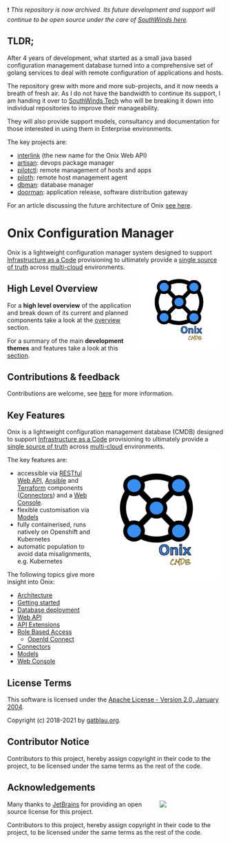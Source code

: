 :exclamation: _This repository is now archived. Its future development and support will continue to be open source under the care of [SouthWinds here](https://github.com/southwinds-io)._

## TLDR;

After 4 years of development, what started as a small java based configuration management database turned into a comprehensive set of golang services to deal with remote configuration of applications and hosts.

The repository grew with more and more sub-projects, and it now needs a breath of fresh air.
As I do not have the bandwidth to continue its support, I am handing it over to [SouthWinds Tech](https://github.com/southwinds-io) who will be
breaking it down into individual repositories to improve their manageability. 

They will also provide support models, consultancy and documentation for those interested in using them in Enterprise environments.

The key projects are:
- [interlink](https://github.com/southwinds-io/interlink) (the new name for the Onix Web API)
- [artisan](https://github.com/southwinds-io/artisan): devops package manager
- [pilotctl](https://github.com/southwinds-io/pilotctl): remote management of hosts and apps
- [piloth](https://github.com/southwinds-io/piloth): remote host management agent
- [dbman](https://github.com/southwinds-io/dbman): database manager
- [doorman](https://github.com/southwinds-io/doorman): application release, software distribution gateway

For an article discussing the future architecture of Onix [see here](https://southwinds.io/article/1).

# Onix Configuration Manager 

Onix is a lightweight configuration manager system  designed to support [Infrastructure as a Code](https://en.wikipedia.org/wiki/Infrastructure_as_code) provisioning to ultimately provide a [single source of truth](https://en.wikipedia.org/wiki/Single_source_of_truth) across [multi-cloud](https://en.wikipedia.org/wiki/Multicloud) environments.
<img src="docs/pics/ox.png" width="200" height="200" align="right">

## High Level Overview

For a **high level overview** of the application and break down of its current and planned components take a look at the [overview](docs/overview.md) section.

For a summary of the main **development themes** and features take a look at this [section](docs/dev_themes.md).

## Contributions & feedback

Contributions are welcome, see [here](CONTRIBUTING.MD) for more information.

## Key Features

Onix is a lightweight configuration management database (CMDB) designed to support [Infrastructure as a Code](https://en.wikipedia.org/wiki/Infrastructure_as_code) provisioning to ultimately provide a [single source of truth](https://en.wikipedia.org/wiki/Single_source_of_truth) across [multi-cloud](https://en.wikipedia.org/wiki/Multicloud) environments.
<img src="docs/pics/ox.png" width="300" height="300" align="right">

The key features are:
- accessible via [RESTful Web API](./docs/wapi.md), [Ansible](https://www.ansible.com/) and [Terraform](https://www.terraform.io/) components ([Connectors](./connectors/readme.md)) and a [Web Console](wc/readme.md).
- flexible customisation via [Models](docs/models/readme.md)  
- fully containerised, runs natively on Openshift and Kubernetes
- automatic population to avoid data misalignments, e.g. Kubernetes

The following topics give more insight into Onix:

- [Architecture](./docs/architecture.md)
- [Getting started](./docs/getting_started.md)
- [Database deployment](./docs/db_deploy.md)
- [Web API](./docs/wapi.md)
- [API Extensions](./docs/extensions.md)
- [Role Based Access](./docs/rbac.md)
  - [OpenId Connect](./docs/oidc.md)
- [Connectors](./connectors/readme.md)
- [Models](docs/models/readme.md)
- [Web Console](wc/readme.md)

## License Terms

This software is licensed under the [Apache License - Version 2.0, January 2004](http://www.apache.org/licenses/).

Copyright (c) 2018-2021 by [gatblau.org](http://gatblau.org).

## Contributor Notice

Contributors to this project, hereby assign copyright in their code to the project, to be licensed under the same terms as the rest of the code.

## Acknowledgements

<a href="https://www.jetbrains.com/?from=onix"><img src="docs/pics/jetbrains.png" width="150" align="right"></img></a>

Many thanks to [JetBrains](https://www.jetbrains.com/?from=onix) for providing an open source license for this project.

Contributors to this project, hereby assign copyright in their code to the 
project, to be licensed under the same terms as the rest of the code.

